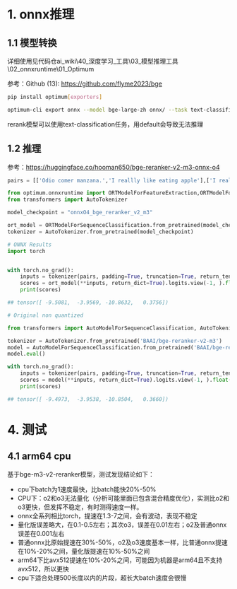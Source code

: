 # 1. onnx推理

## 1.1 模型转换

详细使用见代码仓ai_wiki\40_深度学习_工具\03_模型推理工具\02_onnxruntime\01_Optimum

参考：Github (13): https://github.com/flyme2023/bge

```bash
pip install optimum[exporters]
```

```bash
optimum-cli export onnx --model bge-large-zh onnx/ --task text-classification --fp16 --device cuda
```

rerank模型可以使用text-classification任务，用default会导致无法推理

## 1.2 推理

参考：https://huggingface.co/hooman650/bge-reranker-v2-m3-onnx-o4

```python
pairs = [['Odio comer manzana.','I reallly like eating apple'],['I reallly like eating apple', 'Realmente me gusta comer manzana.'], ['I reallly like eating apple', 'I hate apples'],['Las manzanas son geniales.','Realmente me gusta comer manzana.']]

from optimum.onnxruntime import ORTModelForFeatureExtraction,ORTModelForSequenceClassification
from transformers import AutoTokenizer

model_checkpoint = "onnxO4_bge_reranker_v2_m3"

ort_model = ORTModelForSequenceClassification.from_pretrained(model_checkpoint)
tokenizer = AutoTokenizer.from_pretrained(model_checkpoint)

# ONNX Results
import torch


with torch.no_grad():
    inputs = tokenizer(pairs, padding=True, truncation=True, return_tensors='pt', max_length=512)
    scores = ort_model(**inputs, return_dict=True).logits.view(-1, ).float()
    print(scores)

## tensor([ -9.5081,  -3.9569, -10.8632,   0.3756])

# Original non quantized

from transformers import AutoModelForSequenceClassification, AutoTokenizer

tokenizer = AutoTokenizer.from_pretrained('BAAI/bge-reranker-v2-m3')
model = AutoModelForSequenceClassification.from_pretrained('BAAI/bge-reranker-v2-m3')
model.eval()

with torch.no_grad():
    inputs = tokenizer(pairs, padding=True, truncation=True, return_tensors='pt', max_length=512)
    scores = model(**inputs, return_dict=True).logits.view(-1, ).float()
    print(scores)

## tensor([ -9.4973,  -3.9538, -10.8504,   0.3660])
```

# 4. 测试
## 4.1 arm64 cpu

基于bge-m3-v2-reranker模型，测试发现结论如下：
- cpu下batch为1速度最快，比batch能快20%-50%
- CPU下：o2和o3无法量化（分析可能里面已包含混合精度优化），实测比o2和o3更快，但发挥不稳定，有时测得速度一样。
- onnx全系列相比torch，提速在1.3-7之间，会有波动，表现不稳定
- 量化版误差略大，在0.1-0.5左右；其次o3，误差在0.01左右；o2及普通onnx误差在0.001左右
- 普通onnx比原始提速在30%-50%，o2及o3速度基本一样，比普通onnx提速在10%-20%之间，量化版提速在10%-50%之间
- arm64下比avx512提速在10%-20%之间，可能因为机器是arm64且不支持avx512，所以更快
- cpu下适合处理500长度以内的片段，超长大batch速度会很慢
